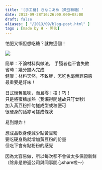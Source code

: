 ```yaml
---
title: '[手工糖] きなこあめ（黃豆粉糖）'
date: 2013-09-28T16:26:00.000+08:00
draft: false
aliases: [ "/2013/09/blog-post.html" ]
tags : [made by H - 開伙]
---
```


怕肥又懶但想吃糖？就做這個！  

![](/images/kinakoame.jpg)

簡單：不論材料與做法， 手殘者也不會失敗  
省時：幾分鐘內完成  
健康：材料天然，不致胖，怎吃也毫無罪惡感  
最重要是好味！  
  
日式懷舊風味，而且零！技！巧！  
只是將蜜糖加熱（我懶得開爐故只叮廿秒）  
加入黃豆粉拌勻搓成型或粒便可  
很硬身的話亦可搓成條狀  
  
易到爆炸！  
  
想成品軟身便減少點黃豆粉  
要吃硬身點就增加黃豆粉的份量  
但吃下會有點粉粉的感覺  
  
因為太容易做，所以每次都不會做太多保證新鮮  
（除非是帶返公司與同事開心share啦～）
